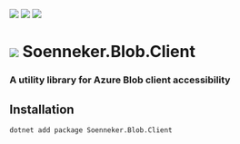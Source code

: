 [![](https://img.shields.io/nuget/v/Soenneker.Blob.Client.svg?style=for-the-badge)](https://www.nuget.org/packages/Soenneker.Blob.Client/)
[![](https://img.shields.io/github/actions/workflow/status/soenneker/soenneker.blob.client/publish-package.yml?style=for-the-badge)](https://github.com/soenneker/soenneker.blob.client/actions/workflows/publish-package.yml)
[![](https://img.shields.io/nuget/dt/Soenneker.Blob.Client.svg?style=for-the-badge)](https://www.nuget.org/packages/Soenneker.Blob.Client/)

# ![](https://user-images.githubusercontent.com/4441470/224455560-91ed3ee7-f510-4041-a8d2-3fc093025112.png) Soenneker.Blob.Client
### A utility library for Azure Blob client accessibility

## Installation

```
dotnet add package Soenneker.Blob.Client
```
